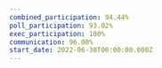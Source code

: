 ```yaml
---
combined_participation: 94.44%
poll_participation: 93.02%
exec_participation: 100%
communication: 96.00%
start_date: 2022-06-30T00:00:00.000Z
---
```

